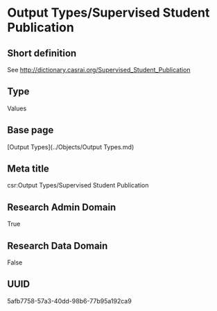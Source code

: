# Output Types/Supervised Student Publication
## Short definition
See http://dictionary.casrai.org/Supervised_Student_Publication
## Type
Values
## Base page
[Output Types](../Objects/Output Types.md)
## Meta title
csr:Output Types/Supervised Student Publication
## Research Admin Domain
True
## Research Data Domain
False
## UUID
5afb7758-57a3-40dd-98b6-77b95a192ca9
